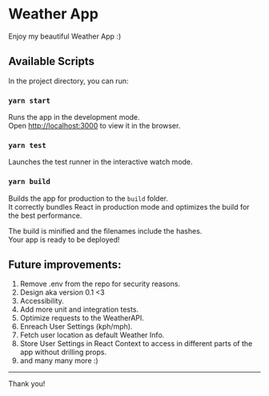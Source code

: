 # Weather App

Enjoy my beautiful Weather App :)

## Available Scripts

In the project directory, you can run:

### `yarn start`

Runs the app in the development mode.\
Open [http://localhost:3000](http://localhost:3000) to view it in the browser.

### `yarn test`

Launches the test runner in the interactive watch mode.

### `yarn build`

Builds the app for production to the `build` folder.\
It correctly bundles React in production mode and optimizes the build for the best performance.

The build is minified and the filenames include the hashes.\
Your app is ready to be deployed!

## Future improvements:

1. Remove .env from the repo for security reasons.
2. Design aka version 0.1 <3
3. Accessibility.
4. Add more unit and integration tests.
5. Optimize requests to the WeatherAPI. 
5. Enreach User Settings (kph/mph).
6. Fetch user location as default Weather Info.
7. Store User Settings in React Context to access in different parts of the app without drilling props.  
8. and many many more :)

---
Thank you!
